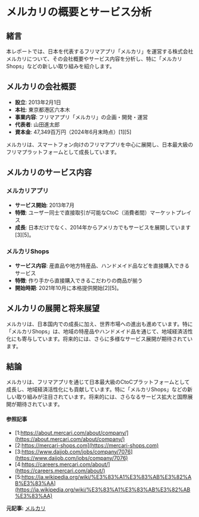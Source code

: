 # メルカリの概要とサービス分析

## 緒言

本レポートでは、日本を代表するフリマアプリ「メルカリ」を運営する株式会社メルカリについて、その会社概要やサービス内容を分析し、特に「メルカリShops」などの新しい取り組みを紹介します。

## メルカリの会社概要

- **設立**: 2013年2月1日
- **本社**: 東京都港区六本木
- **事業内容**: フリマアプリ「メルカリ」の企画・開発・運営
- **代表者**: 山田進太郎
- **資本金**: 47,349百万円（2024年6月末時点）[1][5]

メルカリは、スマートフォン向けのフリマアプリを中心に展開し、日本最大級のフリマプラットフォームとして成長しています。

## メルカリのサービス内容

### メルカリアプリ

- **サービス開始**: 2013年7月
- **特徴**: ユーザー同士で直接取引が可能なCtoC（消費者間）マーケットプレイス
- **成長**: 日本だけでなく、2014年からアメリカでもサービスを展開しています[3][5]。

### メルカリShops

- **サービス内容**: 産直品や地方特産品、ハンドメイド品などを直接購入できるサービス
- **特徴**: 作り手から直接購入できるこだわりの商品が揃う
- **開始時期**: 2021年10月に本格提供開始[2][5]。

## メルカリの展開と将来展望

メルカリは、日本国内での成長に加え、世界市場への進出も進めています。特に「メルカリShops」は、地域の特産品やハンドメイド品を通じて、地域経済活性化にも寄与しています。将来的には、さらに多様なサービス展開が期待されています。

## 結論

メルカリは、フリマアプリを通じて日本最大級のCtoCプラットフォームとして成長し、地域経済活性化にも貢献しています。特に「メルカリShops」などの新しい取り組みが注目されています。将来的には、さらなるサービス拡大と国際展開が期待されています。

#### 参照記事
- [1:https://about.mercari.com/about/company/](https://about.mercari.com/about/company/)
- [2:https://mercari-shops.com](https://mercari-shops.com)
- [3:https://www.daijob.com/jobs/company/7076](https://www.daijob.com/jobs/company/7076)
- [4:https://careers.mercari.com/about/](https://careers.mercari.com/about/)
- [5:https://ja.wikipedia.org/wiki/%E3%83%A1%E3%83%AB%E3%82%AB%E3%83%AA](https://ja.wikipedia.org/wiki/%E3%83%A1%E3%83%AB%E3%82%AB%E3%83%AA)


**元記事:** [メルカリ](https://jp.mercari.com/shops/product/BkciXueZsExmRiAYe2LMde)